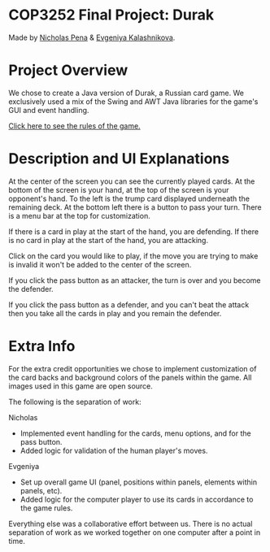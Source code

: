 COP3252 Final Project: Durak
======
Made by [Nicholas Pena](https://github.com/Nick-Pena) & [Evgeniya Kalashnikova](https://github.com/evginny).

# Project Overview
We chose to create a Java version of Durak, a Russian card game. We exclusively used a mix of the Swing and AWT Java libraries for the game's GUI and event handling.

[Click here to see the rules of the game.](https://gathertogethergames.com/durak)

# Description and UI Explanations

At the center of the screen you can see the currently played cards. At the bottom of the screen is your hand, at the top of the screen is your opponent's hand. To the left is the trump card displayed underneath the remaining deck. At the bottom left there is a button to pass your turn. There is a menu bar at the top for customization.

If there is a card in play at the start of the hand, you are defending. If there is no card in play at the start of the hand, you are attacking.

Click on the card you would like to play, if the move you are trying to make is invalid it won't be added to the center of the screen.

If you click the pass button as an attacker, the turn is over and you become the defender.

If you click the pass button as a defender, and you can't beat the attack then you take all the cards in play and you remain the defender.

# Extra Info

For the extra credit opportunities we chose to implement customization of the card backs and background colors of the panels within the game. All images used in this game are open source.

The following is the separation of work:

Nicholas
- Implemented event handling for the cards, menu options, and for the pass button.
- Added logic for validation of the human player's moves.

Evgeniya
- Set up overall game UI (panel, positions within panels, elements within panels, etc).
- Added logic for the computer player to use its cards in accordance to the game rules.

Everything else was a collaborative effort between us. There is no actual separation of work as we worked together on one computer after a point in time.
